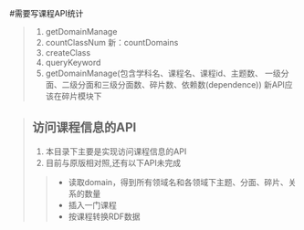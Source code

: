 
#需要写课程API统计
>1. getDomainManage
>2. countClassNum 新：countDomains
>3. createClass
>3. queryKeyword
>4. getDomainManage(包含学科名、课程名、课程id、主题数、
一级分面、二级分面和三级分面数、碎片数、依赖数(dependence)) 新API应该在碎片模块下


> ## 访问课程信息的API
> 
> 1.   本目录下主要是实现访问课程信息的API
> 2.   目前与原版相对照,还有以下API未完成
 >>* 读取domain，得到所有领域名和各领域下主题、分面、碎片、关系的数量
 >>* 插入一门课程
 >>* 按课程转换RDF数据